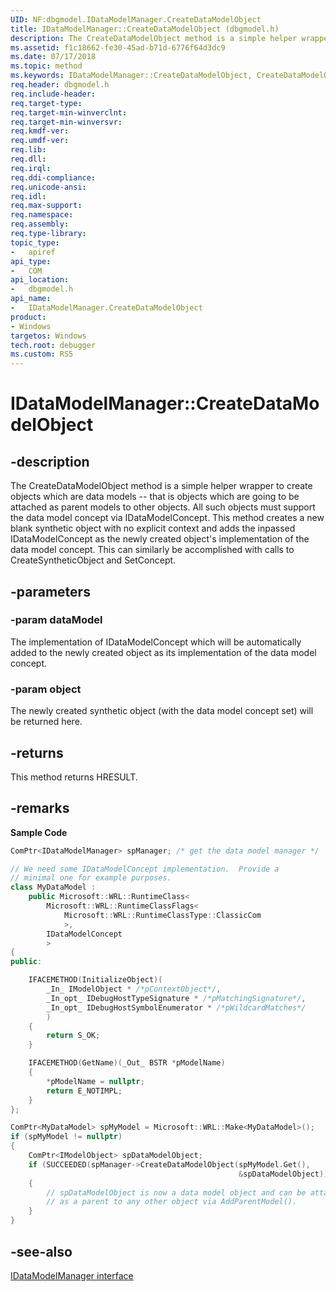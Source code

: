 ```yaml
---
UID: NF:dbgmodel.IDataModelManager.CreateDataModelObject
title: IDataModelManager::CreateDataModelObject (dbgmodel.h)
description: The CreateDataModelObject method is a simple helper wrapper to create objects which are data models -- that is objects which are going to be attached as parent models to other objects. 
ms.assetid: f1c18662-fe30-45ad-b71d-6776f64d3dc9
ms.date: 07/17/2018
ms.topic: method
ms.keywords: IDataModelManager::CreateDataModelObject, CreateDataModelObject, IDataModelManager.CreateDataModelObject, IDataModelManager::CreateDataModelObject, IDataModelManager.CreateDataModelObject
req.header: dbgmodel.h
req.include-header:
req.target-type:
req.target-min-winverclnt:
req.target-min-winversvr:
req.kmdf-ver:
req.umdf-ver:
req.lib:
req.dll:
req.irql: 
req.ddi-compliance:
req.unicode-ansi:
req.idl:
req.max-support:
req.namespace:
req.assembly:
req.type-library: 
topic_type: 
-	apiref
api_type: 
-	COM
api_location: 
-	dbgmodel.h
api_name: 
-	IDataModelManager.CreateDataModelObject
product:
- Windows
targetos: Windows
tech.root: debugger
ms.custom: RS5
---
```


# IDataModelManager::CreateDataModelObject


## -description

The CreateDataModelObject method is a simple helper wrapper to create objects which are data models -- that is objects which are going to be attached as parent models to other objects. All such objects must support the data model concept via IDataModelConcept. This method creates a new blank synthetic object with no explicit context and adds the inpassed IDataModelConcept as the newly created object's implementation of the data model concept. This can similarly be accomplished with calls to CreateSyntheticObject and SetConcept. 

## -parameters

### -param dataModel
The implementation of IDataModelConcept which will be automatically added to the newly created object as its implementation of the data model concept.


### -param object
The newly created synthetic object (with the data model concept set) will be returned here.


## -returns
This method returns HRESULT.

## -remarks
**Sample Code**

```cpp
ComPtr<IDataModelManager> spManager; /* get the data model manager */

// We need some IDataModelConcept implementation.  Provide a 
// minimal one for example purposes.
class MyDataModel :
    public Microsoft::WRL::RuntimeClass<
        Microsoft::WRL::RuntimeClassFlags<
            Microsoft::WRL::RuntimeClassType::ClassicCom
            >,
        IDataModelConcept
        >
{
public:

    IFACEMETHOD(InitializeObject)(
        _In_ IModelObject * /*pContextObject*/, 
        _In_opt_ IDebugHostTypeSignature * /*pMatchingSignature*/, 
        _In_opt_ IDebugHostSymbolEnumerator * /*pWildcardMatches*/
        )
    {
        return S_OK;
    }

    IFACEMETHOD(GetName)(_Out_ BSTR *pModelName)
    {
        *pModelName = nullptr;
        return E_NOTIMPL;
    }
};

ComPtr<MyDataModel> spMyModel = Microsoft::WRL::Make<MyDataModel>();
if (spMyModel != nullptr)
{
    ComPtr<IModelObject> spDataModelObject;
    if (SUCCEEDED(spManager->CreateDataModelObject(spMyModel.Get(),
                                                   &spDataModelObject)))
    {
        // spDataModelObject is now a data model object and can be attached
        // as a parent to any other object via AddParentModel().
    }
}

```


## -see-also

[IDataModelManager interface](nn-dbgmodel-idatamodelmanager.md)
